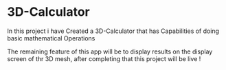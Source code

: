 # 3D-Calculator
In this project i have Created a 3D-Calculator that has Capabilities of doing basic mathematical Operations


The remaining feature of this app will be to display results on the display screen of thr 3D mesh, after completing that this project will be live !
